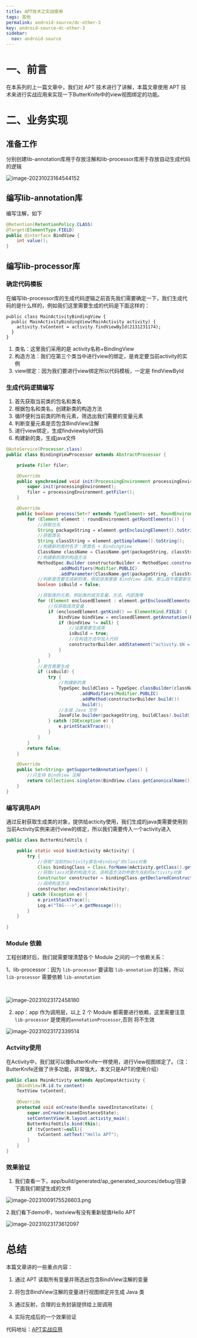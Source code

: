 ```yaml
---
title: APT技术之实战使用
tags: 其他
permalink: android-source/dc-other-3
key: android-source-dc-other-3
sidebar:
  nav: android-source
---
```


# 一、前言

在本系列的上一篇文章中，我们对 APT 技术进行了讲解，本篇文章使用 APT 技术来进行实战应用来实现一下ButterKnife中的view视图绑定的功能。

# 二、业务实现

## 准备工作

分别创建lib-annotation库用于存放注解和lib-processor库用于存放自动生成代码的逻辑

<!--more-->

![image-20231023164544152](https://raw.githubusercontent.com/QingDian-Fan/ImageRepository/master/images/image-20231023164544152-20231023.png)

## 编写lib-annotation库

编写注解，如下

```java
@Retention(RetentionPolicy.CLASS)
@Target(ElementType.FIELD)
public @interface BindView {
    int value();
}
```

## 编写lib-processor库

### 确定代码模板

在编写lib-processor库的生成代码逻辑之前首先我们需要确定一下，我们生成代码的是什么样的，例如我们这里需要生成的代码是下面这样的：

```
public class MainActivityBindingView {
  public MainActivityBindingView(MainActivity activity) {
    activity.tvContent = activity.findViewById(2131231174);
  }
}
```

1. 类名：这里我们采用的是 activity名称+BindingView
2. 构造方法：我们在第三个类当中进行view的绑定，是肯定要当前activity的实例
3. view绑定：因为我们要进行view绑定所以代码模板，一定是 findViewById

### 生成代码逻辑编写

1. 首先获取当前类的包名和类名
2. 根据包名和类名，创建新类的构造方法
3. 循环便利当前类的所有元素，筛选出我们需要的变量元素
4. 判断变量元素是否包含BindView注解
5. 进行view绑定，生成findviewbyId代码
6. 构建新的类，生成java文件

```java
@AutoService(Processor.class)
public class BindingViewProcessor extends AbstractProcessor {

    private Filer filer;

    @Override
    public synchronized void init(ProcessingEnvironment processingEnvironment) {
        super.init(processingEnvironment);
        filer = processingEnvironment.getFiler();
    }

    @Override
    public boolean process(Set<? extends TypeElement> set, RoundEnvironment roundEnvironment) {
        for (Element element : roundEnvironment.getRootElements()) {
            //获取包名
            String packageString = element.getEnclosingElement().toString();
            //获取类名
            String classString = element.getSimpleName().toString();
            //构建新的类的名字：原类名 + BindingView
            ClassName className = ClassName.get(packageString, classString + "BindingView");
            //构建新的类的构造方法
            MethodSpec.Builder constructorBuilder = MethodSpec.constructorBuilder()
                    .addModifiers(Modifier.PUBLIC)
                    .addParameter(ClassName.get(packageString, classString), "activity");
            //判断是否要生成新的类，假如该类里面 BindView 注解，那么就不需要新生成
            boolean isBuild = false;

            //获取类的元素，例如类的成员变量、方法、内部类等
            for (Element enclosedElement : element.getEnclosedElements()) {
                //仅获取成员变量
                if (enclosedElement.getKind() == ElementKind.FIELD) {
                    BindView bindView = enclosedElement.getAnnotation(BindView.class);
                    if (bindView != null) {
                        //设置需要生成类
                        isBuild = true;
                        //在构造方法中加入代码
                        constructorBuilder.addStatement("activity.$N = activity.findViewById($L)", enclosedElement.getSimpleName(), bindView.value());
                    }
                }
            }
            //是否需要生成
            if (isBuild) {
                try {
                    //构建新的类
                    TypeSpec buildClass = TypeSpec.classBuilder(className)
                            .addModifiers(Modifier.PUBLIC)
                            .addMethod(constructorBuilder.build())
                            .build();
                    //生成 Java 文件
                    JavaFile.builder(packageString, buildClass).build().writeTo(filer);
                } catch (IOException e) {
                    e.printStackTrace();
                }
            }
        }
        return false;
    }

    @Override
    public Set<String> getSupportedAnnotationTypes() {
        //只支持 BindView 注解
        return Collections.singleton(BindView.class.getCanonicalName());
    }
}
```

### 编写调用API

通过反射获取生成类的对象，提供给acticity使用，我们生成的java类需要使用到当前Activity实例来进行view的绑定，所以我们需要传入一个activity进入

```java
public class ButterKnifeUtils {

    public static void bind(Activity mActivity) {
        try {
            //获取"当前的activity类名+Binding"的class对象
            Class bindingClass = Class.forName(mActivity.getClass().getCanonicalName() + "BindingView");
            //获取class对象的构造方法，该构造方法的参数为当前的activity对象
            Constructor constructor = bindingClass.getDeclaredConstructor(mActivity.getClass());
            //调用构造方法
            constructor.newInstance(mActivity);
        } catch (Exception e) {
            e.printStackTrace();
            Log.e("TAG--->",e.getMessage());
        }
    }
    
}
```

### Module 依赖

工程创建好后，我们就需要理清楚各个 Module 之间的一个依赖关系：

1、lib-processor：因为 `lib-processor` 要读取 `lib-annotation` 的注解，所以 `lib-processor` 需要依赖 `lib-annotation`

​		

![image-20231023172458180](https://raw.githubusercontent.com/QingDian-Fan/ImageRepository/master/images/image-20231023172458180-20231023.png)

2. app：app 作为调用层，以上 2 个 Module 都需要进行依赖，这里需要注意 `lib-processor` 是使用的`annotationProcessor`,否则			将不生效

![image-20231023172339514](https://raw.githubusercontent.com/QingDian-Fan/ImageRepository/master/images/image-20231023172339514-20231023.png)



### Actviity使用

在Activity中，我们就可以像ButterKnife一样使用，进行View视图绑定了。（注：ButterKnife还做了许多功能，非常强大，本文只是APT的使用介绍）

```java
public class MainActivity extends AppCompatActivity {
    @BindView(R.id.tv_content)
    TextView tvContent;
    
    @Override
    protected void onCreate(Bundle savedInstanceState) {
        super.onCreate(savedInstanceState);
        setContentView(R.layout.activity_main);
        ButterKnifeUtils.bind(this);
        if (tvContent!=null){
            tvContent.setText("Hello APT");
        }
    }
}
```

### 效果验证

1. 我们查看一下，app/build/generated/ap_generated_sources/debug/目录下面我们期望生成的文件

![image-20231009175526603.png](https://raw.githubusercontent.com/QingDian-Fan/ImageRepository/master/images/9oxlKAq7MLaeNtS-20231023.png)



2.我们看下demo中，textview有没有重新赋值Hello APT

![image-20231023173612097](https://raw.githubusercontent.com/QingDian-Fan/ImageRepository/master/images/image-20231023173612097-20231023.png)

# 总结

本篇文章讲的一些重点内容：

1. 通过 APT 读取所有变量并筛选出包含BindView注解的变量

2. 将包含BindView注解的变量进行视图绑定并生成 Java 类

3. 通过反射，合理的业务封装提供给上层调用

4. 实际完成后的一个效果验证



代码地址：[APT实战应用](https://github.com/QingDian-Fan/ArchitectureProjects/tree/master/APTProject)
